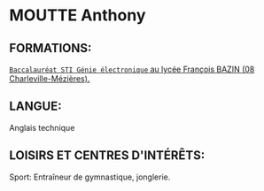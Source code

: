 # MOUTTE Anthony

## FORMATIONS:

[`Baccalauréat STI Génie électronique` au lycée François BAZIN (08 Charleville-Mézières).](formations/01-baccalaureat.md)

## LANGUE:

Anglais technique

## LOISIRS ET CENTRES D'INTÉRÊTS:

Sport: Entraîneur de gymnastique, jonglerie.
